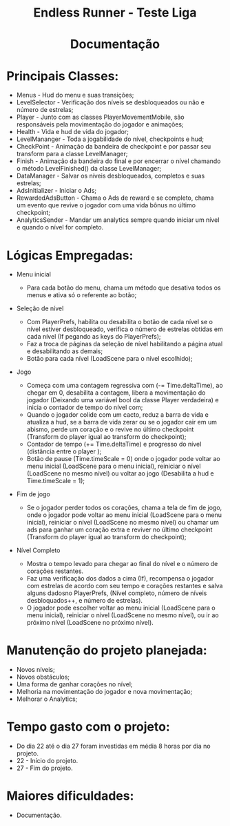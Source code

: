 <h1 align="center">Endless Runner - Teste Liga</h1>
<h1 align="center">Documentação</h1>

# Principais Classes:
- Menus - Hud do menu e suas transições;
- LevelSelector - Verificação dos níveis se desbloqueados ou não e número de estrelas;
- Player - Junto com as classes PlayerMovementMobile, são responsáveis pela movimentação do jogador e animações;
- Health - Vida e hud de vida do jogador;
- LevelMananger - Toda a jogabilidade do nível, checkpoints e hud;
- CheckPoint - Animação da bandeira de checkpoint e por passar seu transform para a classe LevelManager;
- Finish - Animação da bandeira do final e por encerrar o nível chamando o método LevelFinished() da classe LevelManager;
- DataManager - Salvar os níveis desbloqueados, completos e suas estrelas;
- AdsInitializer - Iniciar o Ads;
- RewardedAdsButton - Chama o Ads de reward e se completo, chama um evento que revive o jogador com uma vida bônus no último checkpoint;
- AnalyticsSender - Mandar um analytics sempre quando iniciar um nível e quando o nível for completo.

# Lógicas Empregadas:
- Menu inicial
  - Para cada botão do menu, chama um método que desativa todos os menus e ativa só o referente ao botão;

- Seleção de nível
  - Com PlayerPrefs, habilita ou desabilita o botão de cada nível se o nível estiver desbloqueado, verifica o número de estrelas obtidas em cada nível (If pegando as keys do PlayerPrefs);
  - Faz a troca de páginas da seleção de nível habilitando a página atual e desabilitando as demais;
  - Botão para cada nível (LoadScene para o nível escolhido);

- Jogo
  - Começa com uma contagem regressiva com (-= Time.deltaTime), ao chegar em 0, desabilita a contagem, libera a movimentação do jogador (Deixando uma variável bool da classe Player verdadeira) e inicia o contador de tempo do nível com;
  - Quando o jogador colide com um cacto, reduz a barra de vida e atualiza a hud, se a barra de vida zerar ou se o jogador cair em um abismo, perde um coração e o revive no último checkpoint (Transform do player igual ao transform do checkpoint);
  - Contador de tempo (+= Time.deltaTime) e progresso do nível (distância entre o player );
  - Botão de pause (Time.timeScale = 0) onde o jogador pode voltar ao menu inicial (LoadScene para o menu inicial), reiniciar o nível (LoadScene no mesmo nível) ou voltar ao jogo (Desabilita a hud e Time.timeScale = 1); 

- Fim de jogo
  - Se o jogador perder todos os corações, chama a tela de fim de jogo, onde o jogador pode voltar ao menu inicial (LoadScene para o menu inicial), reiniciar o nível (LoadScene no mesmo nível) ou chamar um ads para ganhar um coração extra e reviver no último checkpoint (Transform do player igual ao transform do checkpoint);

- Nível Completo
  - Mostra o tempo levado para chegar ao final do nível e o número de corações restantes.
  - Faz uma verificação dos dados a cima (If), recompensa o jogador com estrelas de acordo com seu tempo e corações restantes e salva alguns dadosno PlayerPrefs, (Nível completo, número de níveis desbloquados++, e número de estrelas).
  - O jogador pode escolher voltar ao menu inicial (LoadScene para o menu inicial), reiniciar o nível (LoadScene no mesmo nível), ou ir ao próximo nível (LoadScene no próximo nível).

# Manutenção do projeto planejada:
- Novos níveis;
- Novos obstáculos;
- Uma forma de ganhar corações no nível;
- Melhoria na movimentação do jogador e nova movimentação;
- Melhorar o Analytics;

# Tempo gasto com o projeto:
- Do dia 22 até o dia 27 foram investidas em média 8 horas por dia no projeto.
- 22 - Início do projeto.
- 27 - Fim do projeto.

# Maiores dificuldades:
- Documentação.
